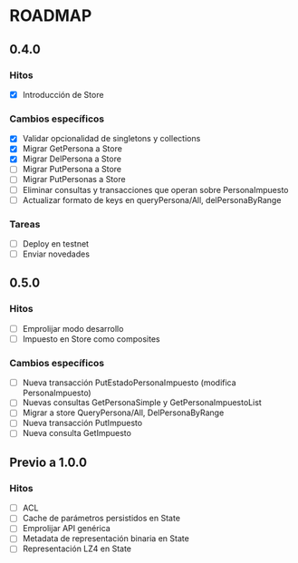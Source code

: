 # ROADMAP

## 0.4.0

### Hitos

- [x] Introducción de Store

### Cambios específicos

- [x] Validar opcionalidad de singletons y collections
- [x] Migrar GetPersona a Store
- [x] Migrar DelPersona a Store
- [ ] Migrar PutPersona a Store
- [ ] Migrar PutPersonas a Store
- [ ] Eliminar consultas y transacciones que operan sobre PersonaImpuesto
- [ ] Actualizar formato de keys en queryPersona/All, delPersonaByRange

### Tareas

- [ ] Deploy en testnet
- [ ] Enviar novedades

## 0.5.0

### Hitos

- [ ] Emprolijar modo desarrollo
- [ ] Impuesto en Store como composites

### Cambios específicos

- [ ] Nueva transacción PutEstadoPersonaImpuesto (modifica PersonaImpuesto)
- [ ] Nuevas consultas GetPersonaSimple y GetPersonaImpuestoList
- [ ] Migrar a store QueryPersona/All, DelPersonaByRange
- [ ] Nueva transacción PutImpuesto
- [ ] Nueva consulta GetImpuesto

## Previo a 1.0.0

### Hitos

- [ ] ACL
- [ ] Cache de parámetros persistidos en State
- [ ] Emprolijar API genérica
- [ ] Metadata de representación binaria en State
- [ ] Representación LZ4 en State
